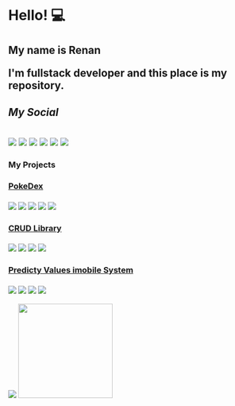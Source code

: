 # Hello! 💻
<div>
  <h2>My name is Renan</p>
  <p>I'm fullstack developer and this place is my repository.</p>
    <div>
    <h5>My Social</h5>
    <a href=""><img src="https://img.shields.io/badge/LinkedIn-0077B5?style=for-the-badge&logo=linkedin&logoColor=white"></a>
    <a href=""><img src="https://img.shields.io/badge/Reddit-FF4500?style=for-the-badge&logo=reddit&logoColor=white"></a>
    <a href=""><img src="https://img.shields.io/badge/Instagram-E4405F?style=for-the-badge&logo=instagram&logoColor=white"></a>
    <a href=""><img src="https://img.shields.io/badge/Facebook-1877F2?style=for-the-badge&logo=facebook&logoColor=white"></a>
    <a href=""><img src="https://img.shields.io/badge/Kaggle-20BEFF?style=for-the-badge&logo=Kaggle&logoColor=white"></a>
    <a href=""><img src="https://img.shields.io/badge/Spotify-1ED760?&style=for-the-badge&logo=spotify&logoColor=white"></a>
  </div>
</div>

<div>
  <h3>My Projects</p>
  <div>
    <div>
      <a href="https://github.com/RFreitasAnjos/pokedexVueJS">
        <h4>PokeDex</h4>
      </a>
      <img src="https://img.shields.io/badge/Vue%20js-35495E?style=for-the-badge&logo=vuedotjs&logoColor=4FC08D">
      <img src="https://img.shields.io/badge/JavaScript-323330?style=for-the-badge&logo=javascript&logoColor=F7DF1E"/>
      <img src="https://img.shields.io/badge/HTML5-E34F26?style=for-the-badge&logo=html5&logoColor=white"/>
      <img src="https://img.shields.io/badge/CSS3-1572B6?style=for-the-badge&logo=css3&logoColor=white">
      <img src="https://img.shields.io/badge/Bulma-00D1B2?style=for-the-badge&logo=Bulma&logoColor=white">
    </div>
    <div>
      <a href="https://github.com/RFreitasAnjos/Crud-TodoList">
        <h4>CRUD Library</h4>
      </a>
      <img src="https://img.shields.io/badge/Angular-DD0031?style=for-the-badge&logo=angular&logoColor=white">
      <img src="https://img.shields.io/badge/TypeScript-007ACC?style=for-the-badge&logo=typescript&logoColor=white"/>
      <img src="https://img.shields.io/badge/Spring_Boot-6DB33F?style=for-the-badge&logo=spring-boot&logoColor=white">
      <img src="https://img.shields.io/badge/Bootstrap-563D7C?style=for-the-badge&logo=bootstrap&logoColor=white">
    </div>
    <div>
      <a href="">
        <h4>Predicty Values imobile System</h4>  
      </a>
      <img src="https://img.shields.io/badge/PyTorch-EE4C2C?style=for-the-badge&logo=pytorch&logoColor=white">
      <img src="https://img.shields.io/badge/Python-FFD43B?style=for-the-badge&logo=python&logoColor=blue">
      <img src="https://img.shields.io/badge/Pandas-2C2D72?style=for-the-badge&logo=pandas&logoColor=white">
      <img src="https://img.shields.io/badge/Numpy-777BB4?style=for-the-badge&logo=numpy&logoColor=white">
    </div>
  </div>
</div>
<div>
  <div>
    <img height="full" src="https://github-readme-stats.vercel.app/api?username=RFreitasAnjos&show_icons=true&theme=dark&include_all_commits=true&count_private=true"/>
    <img height="190px" src="https://github-readme-stats.vercel.app/api/top-langs/?username=RFreitasAnjos&layout=compact&langs_count=7&theme=dark"/>  
  </div>
  
  
  
<!-- <img height="full" src="https://github-readme-stats.vercel.app/api/pin/?username=RFreitasAnjos&repo=RFreitasAnjos&theme=dark" /> -->
</div>
